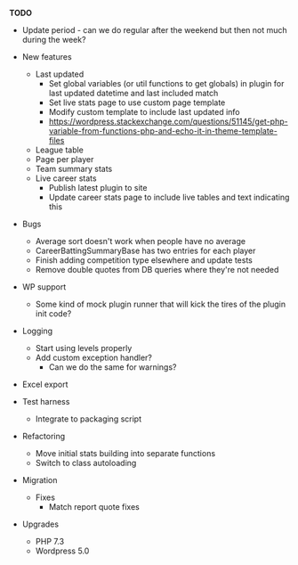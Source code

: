 __TODO__
* Update period - can we do regular after the weekend but then not much during the week?
* New features
    * Last updated
      * Set global variables (or util functions to get globals) in plugin for last updated datetime and last included match
      * Set live stats page to use custom page template
      * Modify custom template to include last updated info
      * https://wordpress.stackexchange.com/questions/51145/get-php-variable-from-functions-php-and-echo-it-in-theme-template-files
    * League table
    * Page per player
    * Team summary stats
    * Live career stats
      * Publish latest plugin to site 
      * Update career stats page to include live tables and text indicating this
* Bugs
  * Average sort doesn't work when people have no average
  * CareerBattingSummaryBase has two entries for each player
  * Finish adding competition type elsewhere and update tests
  * Remove double quotes from DB queries where they're not needed
* WP support
  * Some kind of mock plugin runner that will kick the tires of the plugin init code?
* Logging
  * Start using levels properly
  * Add custom exception handler?
    * Can we do the same for warnings?
* Excel export
* Test harness
  * Integrate to packaging script
* Refactoring
  * Move initial stats building into separate functions
  * Switch to class autoloading
  
* Migration
  * Fixes
    * Match report quote fixes
    
* Upgrades
  * PHP 7.3
  * Wordpress 5.0